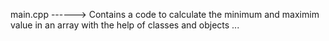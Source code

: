 main.cpp ------> Contains a  code to calculate the minimum and maximim value in an array with the help of  classes and objects ...
